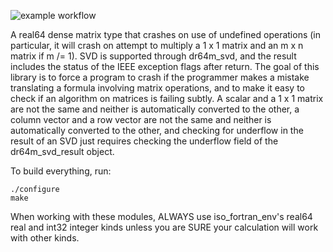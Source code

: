 ![example workflow](https://github.com/kmazza2/Optimal-Design/actions/workflows/x86_64_tests.yml/badge.svg?event=push)

A real64 dense matrix type that crashes on use of undefined operations (in particular, it will crash on attempt to multiply a 1 x 1 matrix and an m x n matrix if m /= 1). SVD is supported through dr64m_svd, and the result includes the status of the IEEE exception flags after return. The goal of this library is to force a program to crash if the programmer makes a mistake translating a formula involving matrix operations, and to make it easy to check if an algorithm on matrices is failing subtly. A scalar and a 1 x 1 matrix are not the same and neither is automatically converted to the other, a column vector and a row vector are not the same and neither is automatically converted to the other, and checking for underflow in the result of an SVD just requires checking the underflow field of the dr64m_svd_result object.

To build everything, run:
```
./configure
make
```

When working with these modules, ALWAYS use iso_fortran_env's real64 real and int32 integer kinds unless you are SURE your calculation will work with other kinds.
